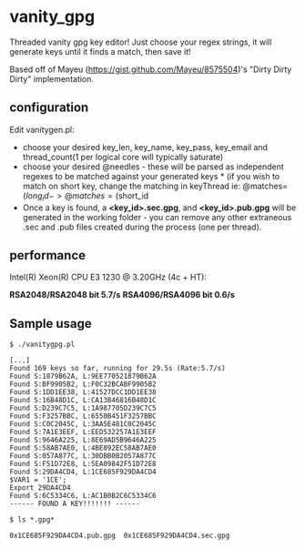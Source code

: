 vanity_gpg
==========

Threaded vanity gpg key editor! Just choose your regex strings, it will generate keys until it finds a match, then save it!

Based off of Mayeu (https://gist.github.com/Mayeu/8575504)'s "Dirty Dirty Dirty" implementation.


configuration
--------

Edit vanitygen.pl:
*    choose your desired key_len, key_name, key_pass, key_email and thread_count(1 per logical core will typically saturate)
*    choose your desired @needles - these will be parsed as independent regexes to be matched against your generated keys
    *    (if you wish to match on short key, change the matching in keyThread ie: @matches= ($long_id -> @matches= ($short_id
*    Once a key is found, a **<key_id>.sec.gpg**, and **<key_id>.pub.gpg** will be generated in the working folder - you can remove any other extraneous .sec and .pub files created during the process (one per thread).

performance
--------
Intel(R) Xeon(R) CPU E3 1230 @ 3.20GHz (4c + HT):

**RSA2048/RSA2048 bit  5.7/s**
**RSA4096/RSA4096 bit  0.6/s**

Sample usage
--------

    $ ./vanitygpg.pl

    [...]
    Found 169 keys so far, running for 29.5s (Rate:5.7/s)
    Found S:1879B62A, L:9EE770521879B62A
    Found S:BF9905B2, L:F0C32BCABF9905B2
    Found S:1DD1EE38, L:41527DCC1DD1EE38
    Found S:16B48D1C, L:CA13B46816B48D1C
    Found S:D239C7C5, L:1A987705D239C7C5
    Found S:F3257BBC, L:6550B451F3257BBC
    Found S:C0C2045C, L:3AA5E481C0C2045C
    Found S:7A1E3EEF, L:EED532257A1E3EEF
    Found S:9646A225, L:8E69AD5B9646A225
    Found S:58AB7AE0, L:4BE892EC58AB7AE0
    Found S:057A877C, L:30DBB0B2057A877C
    Found S:F51D72E8, L:5EA09842F51D72E8
    Found S:29DA4CD4, L:1CE685F929DA4CD4
    $VAR1 = '1CE';
    Export 29DA4CD4
    Found S:6C5334C6, L:AC1B0B2C6C5334C6
    ------ FOUND A KEY!!!!!!! ------

    $ ls *.gpg*
    
    0x1CE685F929DA4CD4.pub.gpg  0x1CE685F929DA4CD4.sec.gpg
